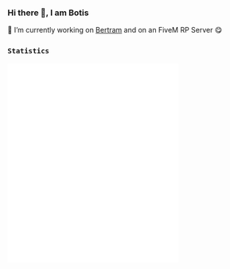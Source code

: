 ### Hi there 👋, I am Botis

🔭 I’m currently working on [Bertram](https://github.com/arcinsolutions/Bertram-Framework) and on an FiveM RP Server 😋

### `Statistics`
<a href="https://github.com/B0tis">
  <img align="center" height="200em" src="https://github.com/B0tis/github-stats-transparent/blob/output/generated/languages.svg" />
  <img align="center" height="200em" src="https://github.com/B0tis/github-stats-transparent/blob/output/generated/overview.svg" />
</a>

<!--
Here are some ideas to get you started:

- 🔭 I’m currently working on (Golden)[]
- 🌱 I’m currently learning ...
- 👯 I’m looking to collaborate on ...
- 🤔 I’m looking for help with ...
- 💬 Ask me about ...
- 📫 How to reach me: Discord: Botis#0666
-->
